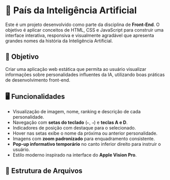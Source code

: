 # 🧠 País da Inteligência Artificial

Este é um projeto desenvolvido como parte da disciplina de **Front-End**. O objetivo é aplicar conceitos de HTML, CSS e JavaScript para construir uma interface interativa, responsiva e visualmente agradável que apresenta grandes nomes da história da Inteligência Artificial.

## 🎯 Objetivo

Criar uma aplicação web estática que permita ao usuário visualizar informações sobre personalidades influentes da IA, utilizando boas práticas de desenvolvimento front-end.

## 🖥️ Funcionalidades

- Visualização de imagem, nome, ranking e descrição de cada personalidade.
- Navegação com **setas do teclado** (`←`, `→`) e **teclas A e D**.
- Indicadores de posição com destaque para o selecionado.
- Hover nas setas exibe o nome da próxima ou anterior personalidade.
- Imagens com **zoom padronizado** para enquadramento consistente.
- **Pop-up informativo temporário** no canto inferior direito para instruir o usuário.
- Estilo moderno inspirado na interface do **Apple Vision Pro**.

## 📂 Estrutura de Arquivos

